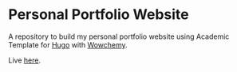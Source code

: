 # Personal Portfolio Website

A repository to build my personal portfolio website using Academic Template for [Hugo](https://github.com/gohugoio/hugo) with [Wowchemy](https://wowchemy.com/). <br>
<!-- Wowchemy version: Apr 14, 2021.<br> -->
Live [here](https://eraraya-ricardo.me/).

